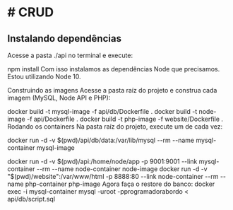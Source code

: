 <h1> # CRUD </h1>

<h2>Instalando dependências</h2>
Acesse a pasta ./api no terminal e execute:

npm install
Com isso instalamos as dependências Node que precisamos. Estou utilizando Node 10.

Construindo as imagens
Acesse a pasta raíz do projeto e construa cada imagem (MySQL, Node API e PHP):

docker build -t mysql-image -f api/db/Dockerfile .
docker build -t node-image -f api/Dockerfile .
docker build -t php-image -f website/Dockerfile .
Rodando os containers
Na pasta raíz do projeto, execute um de cada vez:

docker run -d -v $(pwd)/api/db/data:/var/lib/mysql --rm --name mysql-container mysql-image

docker run -d -v $(pwd)/api:/home/node/app -p 9001:9001 --link mysql-container --rm --name node-container node-image
docker run -d -v "$(pwd)/website":/var/www/html -p 8888:80 --link node-container --rm --name php-container php-image
Agora faça o restore do banco:
docker exec -i mysql-container mysql -uroot -pprogramadorabordo < api/db/script.sql
